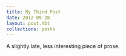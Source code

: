 ```yaml
---
title: My Third Post
date: 2012-09-28
layout: post.hbt
collections: posts
---
```


A slightly late, less interesting piece of prose.
